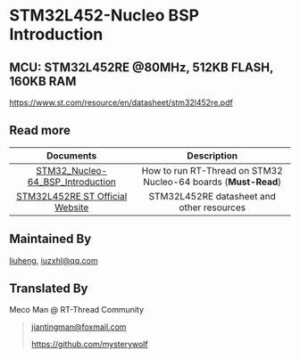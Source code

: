 # STM32L452-Nucleo BSP Introduction

[](README_zh.md) 

## MCU: STM32L452RE @80MHz, 512KB FLASH, 160KB RAM

https://www.st.com/resource/en/datasheet/stm32l452re.pdf



## Read more

|                          Documents                           |                         Description                          |
| :----------------------------------------------------------: | :----------------------------------------------------------: |
| [STM32_Nucleo-64_BSP_Introduction](../docs/STM32_Nucleo-64_BSP_Introduction.md) | How to run RT-Thread on STM32 Nucleo-64 boards (**Must-Read**) |
| [STM32L452RE ST Official Website](https://www.st.com/en/microcontrollers-microprocessors/stm32l452re.html#documentation) |          STM32L452RE datasheet and other resources           |



## Maintained By

[liuheng](https://github.com/lhxzui), <iuzxhl@qq.com>



## Translated By

Meco Man @ RT-Thread Community

> jiantingman@foxmail.com 
>
> https://github.com/mysterywolf